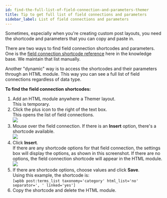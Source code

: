 ```yaml
---
id: find-the-full-list-of-field-connection-and-parameters-themer
title: Tip to get full list of field connections and parameters
sidebar_label: List of field connections and parameters
---
```


Sometimes, especially when you're creating custom post layouts, you need the shortcode and parameters that you can copy and paste in.

There are two ways to find field connection shortcodes and parameters. One is the [field connection shortcode reference](/beaver-themer/field-connections/field-connection-shortcode-index-themer.md) here in the knowledge base. We maintain that list manually.

Another "dynamic" way is to access the shortcodes and their parameters through an HTML module. This way you can see a full list of field connections regardless of data type.

**To find the field connection shortcodes:**

  1. Add an HTML module anywhere a Themer layout.  
  This is temporary.
  2. Click the plus icon to the right of the text box.  
  This opens the list of field connections.  
  ![](/img/find-the-full-list-of-field-connection-and-parameters-themer-ba3f2cec.png)
  3. Mouse over the field connection. If there is an **Insert** option, there's a shortcode available.  
  ![](/img/find-the-full-list-of-field-connection-and-parameters-themer-db0cd3bb.png)
  4. Click **Insert**.  
  If there are any shortcode options for that field connection, the settings box will display the options, as shown in this screenshot. If there are no options, the field connection shortcode will appear in the HTML module.  
  ![](/img/find-the-full-list-of-field-connection-and-parameters-themer-1481f0db.png)
  5. If there are shortcode options, choose values and click **Save**.  
  Using this example, the shortcode is:  
  `[wpbb post:terms_list taxonomy='category' html_list='no' separator=', ' linked='yes'] `
  6. Copy the shortcode and delete the HTML module.
